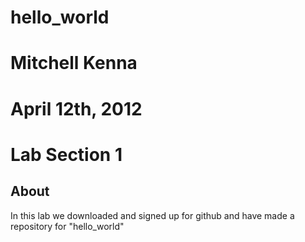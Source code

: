 # hello_world
# Mitchell Kenna
# April 12th, 2012
# Lab Section 1

## About

In this lab we downloaded and signed up for github and have made a
repository for "hello_world"
